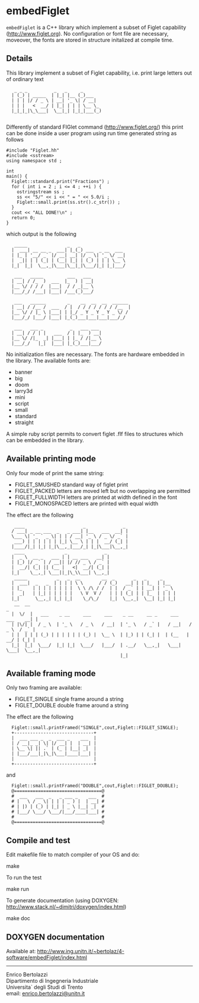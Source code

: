 embedFiglet
===========

`embedFiglet` is a C++ library which implement a 
subset of Figlet capability (http://www.figlet.org).
No configuration or font file are necessary, moveover, 
the fonts are stored in structure initalized at compile time.

Details
-------

This library implement a subset of Figlet capability, i.e.
print large letters out of ordinary text
 
~~~~~~~~~~~~~
   _ _ _          _   _     _
  | (_) | _____  | |_| |__ (_)___
  | | | |/ / _ \ | __| '_ \| / __|
  | | |   <  __/ | |_| | | | \__ \_
  |_|_|_|\_\___|  \__|_| |_|_|___(_)
 
~~~~~~~~~~~~~
 
Differently of standard FIGlet command (http://www.figlet.org/)
this print can be done inside a user program using run time
generated string as follows
  
~~~~~~~~~~~~~
#include "Figlet.hh"
#include <sstream>
using namespace std ;

int
main() {
  Figlet::standard.print("Fractions") ;
  for ( int i = 2 ; i <= 4 ; ++i ) {
    ostringstream ss ;
    ss << "5/" << i << " = " << 5.0/i ;
    Figlet::small.print(ss.str().c_str()) ;
  }
  cout << "ALL DONE!\n" ;
  return 0;
}
~~~~~~~~~~~~~
  
which output is the following
  
~~~~~~~~~~~~~
   _____               _   _
  |  ___| __ __ _  ___| |_(_) ___  _ __  ___
  | |_ | '__/ _` |/ __| __| |/ _ \| '_ \/ __|
  |  _|| | | (_| | (__| |_| | (_) | | | \__ \
  |_|  |_|  \__,_|\___|\__|_|\___/|_| |_|___/
                                           
   ___   _____         ___   ___   
  | __| / /_  )  ___  |_  ) | __|
  |__ \/ / / /  |___|  / / _|__ \
  |___/_/ /___| |___| /___(_)___/
                               
   ___   ______        _    __  __  __  ______
  | __| / /__ /  ___  / |  / / / / / / / /__  |
  |__ \/ / |_ \ |___| | |_/ _ Y _ Y _ Y _ \/ /
  |___/_/ |___/ |___| |_(_)___|___|___|___/_/
                                             
   ___   ___ _          _   ___ ___
  | __| / / | |   ___  / | |_  ) __|
  |__ \/ /|_  _| |___| | |_ / /|__ \
  |___/_/   |_|  |___| |_(_)___|___/
~~~~~~~~~~~~~

No initialization files are necessary. The fonts are
hardware embedded in the library. 
The available fonts are:

  - banner
  - big
  - doom
  - larry3d
  - mini
  - script
  - small
  - standard
  - straight
  
A simple ruby script permits to convert figlet .flf files
to structures which can be embedded in the library.
 
Available printing mode
-----------------------
 
Only four mode of print the same string:

 - FIGLET_SMUSHED     standard way of figlet print
 - FIGLET_PACKED      letters are moved left but no overlapping are permitted
 - FIGLET_FULLWIDTH   letters are printed at width defined in the font
 - FIGLET_MONOSPACED  letters are printed with equal width

The effect are the following

~~~~~~~~~~~~~~~~~~
   ____                      _              _
  / ___| _ __ ___  _   _ ___| |__   ___  __| |
  \___ \| '_ ` _ \| | | / __| '_ \ / _ \/ _` |
   ___) | | | | | | |_| \__ \ | | |  __/ (_| |
  |____/|_| |_| |_|\__,_|___/_| |_|\___|\__,_|
   ____               _              _
  |  _ \  __ _   ___ | | __ ___   __| |
  | |_) |/ _` | / __|| |/ // _ \ / _` |
  |  __/| (_| || (__ |   <|  __/| (_| |
  |_|    \__,_| \___||_|\_\\___| \__,_|
   _____           _   _  __        __  _       _   _     _
  |  ___|  _   _  | | | | \ \      / / (_)   __| | | |_  | |__
  | |_    | | | | | | | |  \ \ /\ / /  | |  / _` | | __| | '_ \
  |  _|   | |_| | | | | |   \ V  V /   | | | (_| | | |_  | | | |
  |_|      \__,_| |_| |_|    \_/\_/    |_|  \__,_|  \__| |_| |_|
   __  __                                                                       _
  |  \/  |   ___    _ __     ___     ___    _ __     __ _     ___     ___    __| |
  | |\/| |  / _ \  | '_ \   / _ \   / __|  | '_ \   / _` |   / __|   / _ \  / _` |
  | |  | | | (_) | | | | | | (_) |  \__ \  | |_) | | (_| |  | (__   |  __/ | (_| |
  |_|  |_|  \___/  |_| |_|  \___/   |___/  | .__/   \__,_|   \___|   \___|  \__,_|
                                           |_|
~~~~~~~~~~~~~~~~~~

Available framing mode
----------------------
 
Only two framing are available:
 
 - FIGLET_SINGLE  single frame around a string
 - FIGLET_DOUBLE  double frame around a string
 
The effect are the following


~~~~~~~~~~~~~~~~~~
  Figlet::small.printFramed("SINGLE",cout,Figlet::FIGLET_SINGLE);
  +------------------------------+
  |  ___ ___ _  _  ___ _    ___  |
  | / __|_ _| \| |/ __| |  | __| |
  | \__ \| || .` | (_ | |__| _|  |
  | |___/___|_|\_|\___|____|___| |
  |                              |
  +------------------------------+
~~~~~~~~~~~~~~~~~~

and
 
~~~~~~~~~~~~~~~~~~
  Figlet::small.printFramed("DOUBLE",cout,Figlet::FIGLET_DOUBLE);
  @=================================@
  #  ___   ___  _   _ ___ _    ___  #
  # |   \ / _ \| | | | _ ) |  | __| #
  # | |) | (_) | |_| | _ \ |__| _|  #
  # |___/ \___/ \___/|___/____|___| #
  #                                 #
  @=================================@
~~~~~~~~~~~~~~~~~~

Compile and test
----------------

Edit makefile file to match compiler of your OS and do:

  make

To run the test

  make run

To generate documentation (using DOXYGEN: http://www.stack.nl/~dimitri/doxygen/index.html)

make doc

DOXYGEN documentation
---------------------
Available at: http://www.ing.unitn.it/~bertolaz/4-software/embedFiglet/index.html


* * *

Enrico Bertolazzi<br>
Dipartimento di Ingegneria Industriale<br>
Universita` degli Studi di Trento<br>
email: enrico.bertolazzi@unitn.it
